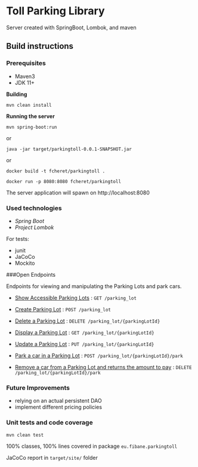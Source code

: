 # Toll Parking Library

Server created with SpringBoot, Lombok, and maven

## Build instructions  

### Prerequisites

- Maven3
- JDK 11+

**Building**

`mvn clean install`

**Running the server**

`mvn spring-boot:run`

or

`java -jar target/parkingtoll-0.0.1-SNAPSHOT.jar`

or 

`docker build -t fcheret/parkingtoll .`

`docker run -p 8080:8080 fcheret/parkingtoll`

The server application will spawn on http://localhost:8080

### Used technologies

- *Spring Boot*
- *Project Lombok* 

For tests:
- junit
- JaCoCo
- Mockito 



###Open Endpoints

Endpoints for viewing and manipulating the Parking Lots and park cars.

 - [Show Accessible Parking Lots](docs/get.md) : `GET /parking_lot`
 
 - [Create Parking Lot](docs/post.md) : `POST /parking_lot`
 - [Delete a Parking Lot](docs/delete.md) : `DELETE /parking_lot/{parkingLotId}`
 - [Display a Parking Lot](docs/getid.md) : `GET /parking_lot/{parkingLotId}`
 - [Update a Parking Lot](docs/putid.md) : `PUT /parking_lot/{parkingLotId}`
 - [Park a car in a Parking Lot](docs/postpark.md) : `POST /parking_lot​/{parkingLotId}​/park`
 - [Remove a car from a Parking Lot and returns the amount to pay](docs/delpark.md) : `DELETE /parking_lot​/{parkingLotId}​/park`


### Future Improvements
- relying on an actual persistent DAO
- implement different pricing policies

### Unit tests and code coverage

`mvn clean test`

100% classes, 100% lines covered in package `eu.fibane.parkingtoll`

JaCoCo report in `target/site/` folder